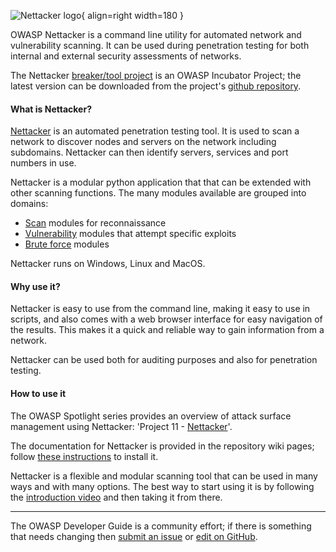 ![Nettacker logo](../../../assets/images/logos/nettacker.png "OWASP Nettacker"){ align=right width=180 }

OWASP Nettacker is a command line utility for automated network and vulnerability scanning.
It can be used during penetration testing for both internal and external security assessments of networks.

The Nettacker [breaker/tool project][nettacker-project] is an OWASP Incubator Project;
the latest version can be downloaded from the project's [github repository][nettacker-install].

#### What is Nettacker?

[Nettacker][nettacker-project] is an automated penetration testing tool.
It is used to scan a network to discover nodes and servers on the network including subdomains.
Nettacker can then identify servers, services and port numbers in use.

Nettacker is a modular python application that that can be extended with other scanning functions.
The many modules available are grouped into domains:

* [Scan][nettacker-scan] modules for reconnaissance
* [Vulnerability][nettacker-vuln] modules that attempt specific exploits
* [Brute force][nettacker-brute] modules

Nettacker runs on Windows, Linux and MacOS.

#### Why use it?

Nettacker is easy to use from the command line, making it easy to use in scripts,
and also comes with a web browser interface for easy navigation of the results.
This makes it a quick and reliable way to gain information from a network.

Nettacker can be used both for auditing purposes and also for penetration testing.

#### How to use it

The OWASP Spotlight series provides an overview of attack surface management using Nettacker:
'Project 11 - [Nettacker][spotlight11]'.

The documentation for Nettacker is provided in the repository wiki pages;
follow [these instructions][nettacker-install] to install it.

Nettacker is a flexible and modular scanning tool that can be used in many ways and with many options.
The best way to start using it is by following the [introduction video][nettacker-intro] and then taking it from there.

----

The OWASP Developer Guide is a community effort; if there is something that needs changing
then [submit an issue][issue080204] or [edit on GitHub][edit080204].

[edit080204]: https://github.com/OWASP/DevGuide/blob/main/docs/en/06-verification/02-tools/04-nettacker.md
[issue080204]: https://github.com/OWASP/DevGuide/issues/new?labels=content&template=request.md&title=Update:%2006-verification/02-tools/04-nettacker
[nettacker-brute]: https://github.com/OWASP/Nettacker/wiki/Modules#brute-modules
[nettacker-install]: https://github.com/OWASP/Nettacker/wiki/Installation
[nettacker-intro]: https://github.com/OWASP/Nettacker/wiki#introduction
[nettacker-project]: https://owasp.org/www-project-nettacker/
[nettacker-scan]: https://github.com/OWASP/Nettacker/wiki/Modules#scan-modules
[nettacker-vuln]: https://github.com/OWASP/Nettacker/wiki/Modules#vuln-modules
[spotlight11]: https://www.youtube.com/watch?v=OGv7OtG127A
